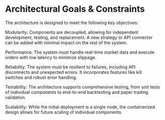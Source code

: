 # Architectural Goals & Constraints
The architecture is designed to meet the following key objectives:

Modularity: Components are decoupled, allowing for independent development, testing, and replacement. A new strategy or API connector can be added with minimal impact on the rest of the system.

Performance: The system must handle real-time market data and execute orders with low latency to minimize slippage.

Reliability: The system must be resilient to failures, including API disconnects and unexpected errors. It incorporates features like kill switches and robust error handling.

Testability: The architecture supports comprehensive testing, from unit tests of individual components to end-to-end backtesting and paper trading validation.

Scalability: While the initial deployment is a single node, the containerized design allows for future scaling of individual components.
